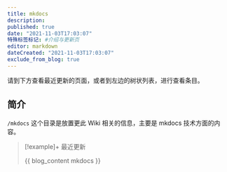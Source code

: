 ```yaml
---
title: mkdocs
description:
published: true
date: "2021-11-03T17:03:07"
特殊标签标记: #介绍与更新页
editor: markdown
dateCreated: "2021-11-03T17:03:07"
exclude_from_blog: true
---
```


请到下方查看最近更新的页面，或者到左边的树状列表，进行查看条目。

## 简介

`/mkdocs` 这个目录是放置更此 Wiki 相关的信息，主要是 mkdocs 技术方面的内容。

> [!example]+ 最近更新
>
> {{ blog_content mkdocs }}
